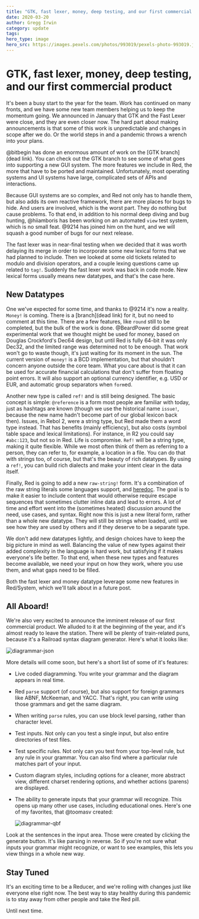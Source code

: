 ```yaml
---
title: "GTK, fast lexer, money, deep testing, and our first commercial product"
date: 2020-03-20
author: Gregg Irwin
category: update
tags:
hero_type: image
hero_src: https://images.pexels.com/photos/993019/pexels-photo-993019.jpeg?auto=compress&cs=tinysrgb&h=650&w=940
---
```


# GTK, fast lexer, money, deep testing, and our first commercial product

It's been a busy start to the year for the team. Work has continued on many fronts, and we have some new team members helping us to keep the momentum going. We announced in January that GTK and the Fast Lexer were close, and they are even closer now. The hard part about making announcements is that some of this work is unpredictable and changes in scope after we do. Or the world steps in and a pandemic throws a wrench into your plans.

@bitbegin has done an enormous amount of work on the [GTK branch](dead link). You can check out the GTK branch to see some of what goes into supporting a new GUI system. The more features we include in Red, the more that have to be ported and maintained. Unfortunately, most operating systems and UI systems have large, complicated sets of APIs and interactions.

Because GUI systems are so complex, and Red not only has to handle them, but also adds its own reactive framework, there are more places for bugs to hide. And users are involved, which is the worst part. They do nothing but cause problems. To that end, in addition to his normal deep diving and bug hunting, @hiiamboris has been working on an automated `view` test system, which is no small feat. @9214 has joined him on the hunt, and we will squash a good number of bugs for our next release.

The fast lexer was in near-final testing when we decided that it was worth delaying its merge in order to incorporate some new lexical forms that we had planned to include. Then we looked at some old tickets related to modulo and division operators, and a couple lexing questions came up related to `tag!`. Suddenly the fast lexer work was back in code mode. New lexical forms usually means new datatypes, and that's the case here.

## New Datatypes

One we've expected for some time, and thanks to @9214 it's now a reality. `Money!` is coming. There is a [branch](dead link) for it, but no need to comment at this time. There are a few features, like `round` still to be completed, but the bulk of the work is done. @BeardPower did some great experimental work that we thought might be used for money, based on Douglas Crockford's Dec64 design, but until Red is fully 64-bit it was only Dec32, and the limited range was determined not to be enough. That work won't go to waste though, it's just waiting for its moment in the sun. The current version of `money!` is a BCD implementation, but that shouldn't concern anyone outside the core team. What you care about is that it can be used for accurate financial calculations that don't suffer from floating point errors. It will also support an optional currency identifier, e.g. USD or EUR, and automatic group separators when `form`ed.

Another new type is called `ref!` and is still being designed. The basic concept is simple: `@reference` is a form most people are familiar with today, just as hashtags are known (though we use the historical name `issue!`, because the new name hadn't become part of our global lexicon back then). Issues, in Rebol 2, were a string type, but Red made them a word type instead. That has benefits (mainly efficiency), but also costs (symbol table space and lexical limitations). For instance, in R2 you could say `#abc:123`, but not so in Red. Life is compromise. `Ref!` will be a string type, making it quite flexible. While we most often think of them as referring to a person, they can refer to, for example, a location in a file. You can do that with strings too, of course, but that's the beauty of rich datatypes. By using a `ref!`, you can build rich dialects and make your intent clear in the data itself.

Finally, Red is going to add a new `raw-string!` form. It's a combination of the raw string literals some languages support, and [heredoc](https://en.wikipedia.org/wiki/Here_document). The goal is to make it easier to include content that would otherwise require escape sequences that sometimes clutter inline data and lead to errors. A lot of time and effort went into the (sometimes heated) discussion around the need, use cases, and syntax. Right now this is just a new literal form, rather than a whole new datatype. They will still be strings when loaded, until we see how they are used by others and if they deserve to be a separate type.

We don't add new datatypes lightly, and design choices have to keep the big picture in mind as well. Balancing the value of new types against their added complexity in the language is hard work, but satisfying if it makes everyone's life better. To that end, when these new types and features become available, we need your input on how they work, where you use them, and what gaps need to be filled.

Both the fast lexer and money datatype leverage some new features in Red/System, which we'll talk about in a future post.

## All Aboard!

We're also very excited to announce the imminent release of our first commercial product. We alluded to it at the beginning of the year, and it's almost ready to leave the station. There will be plenty of train-related puns, because it's a Railroad syntax diagram generator. Here's what it looks like:

<!---
adjust file link as necessary
-->
![diagrammar-json](https://1.bp.blogspot.com/-EXmOKIGumGY/XnQhhXUGRdI/AAAAAAAAAXA/g4yihskd2J8orjEZMjMY_ysh4mrkB2DaQCNcBGAsYHQ/s640/diagrammar-screenshot-json.png)

More details will come soon, but here's a short list of some of it's features:

* Live coded diagramming. You write your grammar and the diagram appears in real time.

* Red `parse` support (of course), but also support for foreign grammars like ABNF, McKeeman, and YACC. That's right, you can write using those grammars and get the same diagram. 
    
* When writing `parse` rules, you can use block level parsing, rather than character level.
    
* Test inputs. Not only can you test a single input, but also entire directories of test files.

* Test specific rules. Not only can you test from your top-level rule, but any rule in your grammar. You can also find where a particular rule matches part of your input.

* Custom diagram styles, including options for a cleaner, more abstract view, different charset rendering options, and whether actions (parens) are displayed.

* The ability to generate inputs that your grammar will recognize. This opens up many other use cases, including educational ones. Here's one of my favorites, that @toomasv created:

    <!---
    adjust file link as necessary
    -->
    ![diagrammar-qbf](https://1.bp.blogspot.com/-FNy5T-vtng0/XnQjfVPCtJI/AAAAAAAAAXM/c8v9u_otZ4Eav8n9vF1u0A6KigGxH3yeQCEwYBhgL/s640/diagrammar-screenshot-qbf.png)

Look at the sentences in the input area. Those were created by clicking the generate button. It's like parsing in reverse. So if you're not sure what inputs your grammar might recognize, or want to see examples, this lets you view things in a whole new way.

## Stay Tuned

It's an exciting time to be a Reducer, and we're rolling with changes just like everyone else right now. The best way to stay healthy during this pandemic is to stay away from other people and take the Red pill.

Until next time.